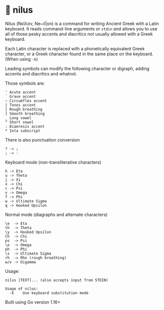 # 🏺 nilus

Nilus (Νεῖλόν, Ne~il\|on) is a command for writing Ancient Greek with a Latin keyboard. It reads command-line arguments or `stdin` and allows you to use all of those pesky accents and diacritics not usually allowed with a Greek keyboard.

Each Latin character is replaced with a phonetically equivalent Greek character, or a Greek character found in the same place on the keyboard. (When using `-k`)

Leading symbols can modify the following character or digraph, adding accents and diacritics and whatnot.

Those symbols are:

```
' Acute accent
` Grave accent
~ Circumflex accent
| Tonos accent
[ Rough breathing
] Smooth breathing
_ Long vowel
^ Short vowel
: Diaeresis accent
* Iota subscript
```

There is also punctuation conversion

```
? -> ;
; -> ·
```

Keyboard mode (non-transliterative characters)

```
h -> Eta
u -> Theta
j -> Xi
x -> Chi
c -> Psi
v -> Omega
f -> Phi
w -> Ultimate Sigma
q -> Hooked Upsilon
```

Normal mode (diagraphs and alternate characters)

```
\e  -> Eta
th  -> Theta
\y  -> Hooked Upsilon
Ch  -> Chi
ps  -> Psi
\o  -> Omega
ph  -> Phi
\s  -> Ultimate Sigma
rh  -> Rho (rough breathing)
w/v -> Digamma
```

Usage:

```
nilus [TEXT]... (also accepts input from STDIN)

Usage of nilus:
  -k	Use keyboard substitution mode
```

Built using Go version 1.16+
